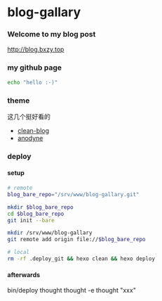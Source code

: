 # blog-gallary

### Welcome to my blog post

http://blog.bxzy.top

### my github page

```bash
echo "hello :-)"
```

### theme

这几个挺好看的

+ [clean-blog](https://github.com/klugjo/hexo-theme-clean-blog)
+ [anodyne](https://github.com/klugjo/hexo-theme-anodyne)

### deploy

#### setup
```sh
# remote
blog_bare_repo="/srv/www/blog-gallary.git"

mkdir $blog_bare_repo
cd $blog_bare_repo
git init --bare

mkdir /srv/www/blog-gallary
git remote add origin file://$blog_bare_repo

# local
rm -rf .deploy_git && hexo clean && hexo deploy
```

#### afterwards

bin/deploy
thought
thought -e
thought "xxx"

